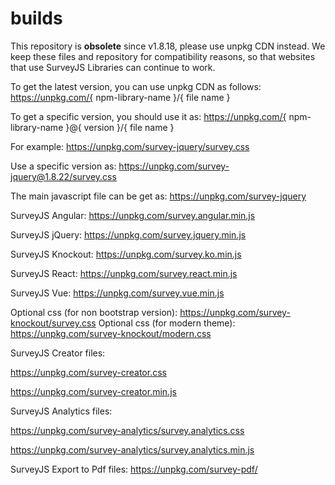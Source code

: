 # builds
This repository is **obsolete** since v1.8.18, please use unpkg CDN instead. We keep these files and repository for compatibility reasons, so that websites that use SurveyJS Libraries can continue to work.

To get the latest version, you can use unpkg CDN as follows: 
https://unpkg.com/{ npm-library-name }/{ file name }

To get a specific version, you should use it as:
https://unpkg.com/{ npm-library-name }@{ version }/{ file name }

For example: https://unpkg.com/survey-jquery/survey.css 

Use a specific version as: https://unpkg.com/survey-jquery@1.8.22/survey.css

The main javascript file can be get as: https://unpkg.com/survey-jquery


SurveyJS Angular: https://unpkg.com/survey.angular.min.js

SurveyJS jQuery: https://unpkg.com/survey.jquery.min.js

SurveyJS Knockout: https://unpkg.com/survey.ko.min.js

SurveyJS React: https://unpkg.com/survey.react.min.js

SurveyJS Vue: https://unpkg.com/survey.vue.min.js

Optional css (for non bootstrap version): https://unpkg.com/survey-knockout/survey.css
Optional css (for modern theme): https://unpkg.com/survey-knockout/modern.css


SurveyJS Creator files:

https://unpkg.com/survey-creator.css

https://unpkg.com/survey-creator.min.js


SurveyJS Analytics files:

https://unpkg.com/survey-analytics/survey.analytics.css

https://unpkg.com/survey-analytics/survey.analytics.min.js


SurveyJS Export to Pdf files:
https://unpkg.com/survey-pdf/

